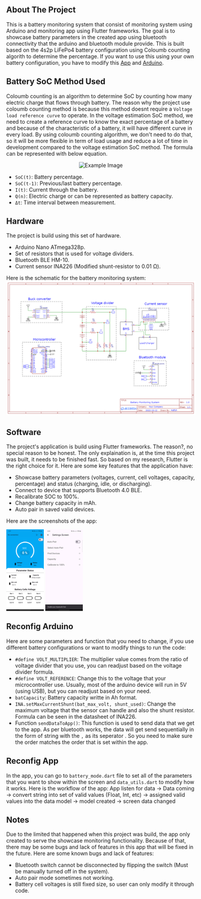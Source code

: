 ## About The Project
This is a battery monitoring system that consist of monitoring system using Arduino and monitoring app using Flutter frameworks. The goal is to showcase battery parameters in the created app using bluetooth connectivity that the arduino and bluetooth module provide. This is built based on the 4s2p LiFePo4 battery configuration using Coloumb counting algorith to determine the percentage. If you want to use this using your own battery configuration, you have to modify this [App](#reconfig-app) and [Arduino](#reconfig-arduino).

## Battery SoC Method Used
Coloumb counting is an algorithm to determine SoC by counting how many electric charge that flows through battery. The reason why the project use coloumb counting method is because this method doesnt require a `Voltage load reference curve` to operate. In the voltage estimation SoC method, we need to create a reference curve to know the exact percentage of a battery and because of the characteristic of a battery, it will have different curve in every load. By using coloumb counting algorithm, we don't need to do that, so it will be more flexible in term of load usage and reduce a lot of time in development compared to the voltage estimation SoC method. The formula can be represented with below equation.
<p align="center">
  <img src="https://www.batterydesign.net/wp-content/uploads/2022/05/coulomb-counting.jpg" alt="Example Image" />
</p>

* `SoC(t)`: Battery percentage.
* `SoC(t-1)`: Previous/last battery percentage.
* `I(t)`: Current through the battery.
* `Q(n)`: Electric charge or can be represented as battery capacity.
* `Δt`: Time interval between measurement.

## Hardware
The project is build using this set of hardware.
* Arduino Nano ATmega328p.
* Set of resistors that is used for voltage dividers.
* Bluetooth BLE HM-10.
* Current sensor INA226 (Modified shunt-resistor to 0.01 Ω).

Here is the schematic for the battery monitoring system:
![Alt text](https://github.com/medioka/battery-monitoring-app/raw/master/images/schematic.png)

## Software
The project's application is build using Flutter frameworks. The reason?, no special reason to be honest. The only explaination is, at the time this project was built, it needs to be finished fast. So based on my research, 
Flutter is the right choice for it. Here are some key features that the application have:
* Showcase battery parameters (voltages, current, cell voltages, capacity, percentage) and status (charging, idle, or discharging).
* Connect to device that supports Bluetooth 4.0 BLE.
* Recalibrate SOC to 100%.
* Change battery capacity in mAh.
* Auto pair in saved valid devices.

Here are the screenshots of the app:
<p float="left">
  <img align = "top" src="/images/home_screen.png" width="100" />
  <img align = "top" src="/images/settings_screen.png" width="100" /> 
</p>

## Reconfig Arduino
Here are some parameters and function that you need to change, if you use different battery configurations or want to modify things to run the code:
* `#define VOLT_MULTIPLIER`: The multiplier value comes from the ratio of voltage divider that you use, you can readjust based on the voltage divider formula.
* `#define VOLT_REFERENCE`: Change this to the voltage that your microcontroller use. Usually, most of the arduino device will run in 5V (using USB), but you can readjust based on your need.
* `batCapacity`: Battery capacity writte in Ah format.
* `INA.setMaxCurrentShunt(bat_max_volt, shunt_used)`: Change the maximum voltage that the sensor can handle and also the shunt resistor. Formula can be seen in the datasheet of INA226.
* Function `sendDataToApp()`: This function is used to send data that we get to the app. As per bluetooth works, the data will get send sequentially in the form of string with the `,` as its seperator . So you need to make sure the order matches the order that is set within the app.


## Reconfig App
In the app, you can go to `battery_mode.dart` file to set all of the parameters that you want to show within the screen and `data_utils.dart` to modify how it works. Here is the workflow of the app:
App listen for data -> Data coming -> convert string into set of valid values (Float, Int, etc) -> assigned valid values into the data model -> model created -> screen data changed

## Notes
Due to the limited that happened when this project was build, the app only created to serve the showcase monitoring functionality. Because of that, there may be some bugs and lack of features in this app that will be fixed in the future.
Here are some known bugs and lack of features:
* Bluetooth switch cannot be disconnected by flipping the switch (Must be manually turned off in the system).
* Auto pair mode sometimes not working.
* Battery cell voltages is still fixed size, so user can only modify it through code.
